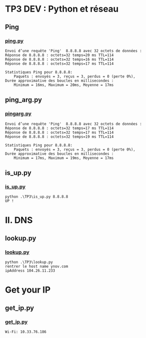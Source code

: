 # TP3 DEV : Python et réseau

## Ping

### [ping.py](./ping_simple.py) 

```
Envoi d’une requête 'Ping'  8.8.8.8 avec 32 octets de données :
Réponse de 8.8.8.8 : octets=32 temps=20 ms TTL=114
Réponse de 8.8.8.8 : octets=32 temps=16 ms TTL=114
Réponse de 8.8.8.8 : octets=32 temps=17 ms TTL=114

Statistiques Ping pour 8.8.8.8:
    Paquets : envoyés = 3, reçus = 3, perdus = 0 (perte 0%),
Durée approximative des boucles en millisecondes :
    Minimum = 16ms, Maximum = 20ms, Moyenne = 17ms
```

## ping_arg.py

### [pingarg.py](./ping_arg.py) 
```
Envoi d’une requête 'Ping'  8.8.8.8 avec 32 octets de données :
Réponse de 8.8.8.8 : octets=32 temps=17 ms TTL=114
Réponse de 8.8.8.8 : octets=32 temps=17 ms TTL=114
Réponse de 8.8.8.8 : octets=32 temps=19 ms TTL=114

Statistiques Ping pour 8.8.8.8:
    Paquets : envoyés = 3, reçus = 3, perdus = 0 (perte 0%),
Durée approximative des boucles en millisecondes :
    Minimum = 17ms, Maximum = 19ms, Moyenne = 17ms
```

## is_up.py

### [is_up.py](./is_up.py)
```
python .\TP3\is_up.py 8.8.8.8
UP !
```
# II. DNS
 
## lookup.py

### [lookup.py](./lookup.py)
```
python .\TP3\lookup.py
rentrer le host name ynov.com
ipAddress 104.26.11.233
```

# Get your IP

## get_ip.py

### [get_ip.py](./get_ip.py)
```
Wi-Fi: 10.33.76.186
```

